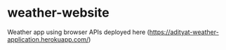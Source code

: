 # weather-website
Weather app using browser APIs
deployed here (https://adityat-weather-application.herokuapp.com/)
